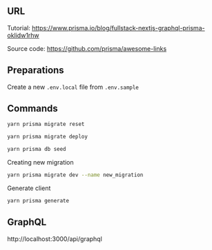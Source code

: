 ## URL

Tutorial: https://www.prisma.io/blog/fullstack-nextjs-graphql-prisma-oklidw1rhw

Source code: https://github.com/prisma/awesome-links


## Preparations

Create a new `.env.local` file from `.env.sample`


## Commands

```sh
yarn prisma migrate reset

```

```sh
yarn prisma migrate deploy
```

```sh
yarn prisma db seed
```

Creating new migration

```sh
yarn prisma migrate dev --name new_migration
```
Generate client

```sh
yarn prisma generate
```

## GraphQL

http://localhost:3000/api/graphql
